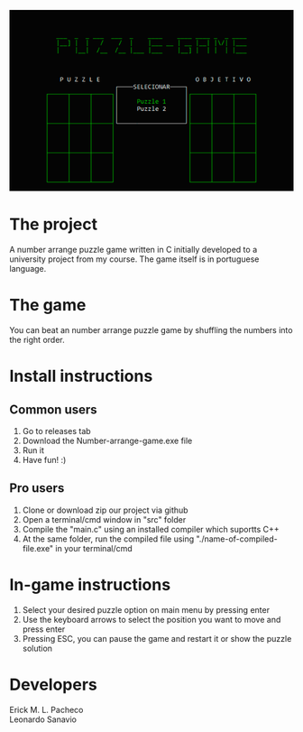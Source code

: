 ![Number arrange puzzle logo](doc/puzzle.gif)

# The project

A number arrange puzzle game written in C initially developed to a university project from my course.
The game itself is in portuguese language.

# The game

You can beat an number arrange puzzle game by shuffling the numbers into the right order.

# Install instructions

## Common users
1. Go to releases tab</br >
2. Download the Number-arrange-game.exe file</br >
3. Run it</br >
4. Have fun! :)

## Pro users
1. Clone or download zip our project via github</br >
2. Open a terminal/cmd window in "src" folder</br >
3. Compile the "main.c" using an installed compiler which suportts C++</br >
4. At the same folder, run the compiled file using "./name-of-compiled-file.exe" in your terminal/cmd

# In-game instructions

1. Select your desired puzzle option on main menu by pressing enter</br >
2. Use the keyboard arrows to select the position you want to move and press enter</br>
3. Pressing ESC, you can pause the game and restart it or show the puzzle solution

# Developers

Erick M. L. Pacheco</br >
Leonardo Sanavio